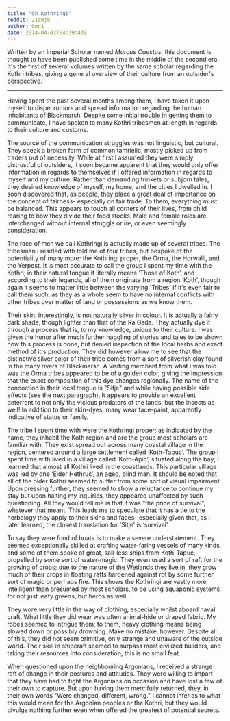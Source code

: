 ```yaml
---
title: "On Kothringi"
reddit: 21zmj8
author: Omn1
date: 2014-04-02T04:39:43Z
---
```


Written by an Imperial Scholar named *Marcus Caestus*, this document is thought to have been published some time in the middle of the second era.  It's the first of several volumes written by the same scholar regarding the Kothri tribes, giving a general overview of their culture from an outsider's perspective.
- - -
Having spent the past several months among them, I have taken it upon myself to dispel rumors and spread information regarding the human inhabitants of Blackmarsh.  Despite some initial trouble in getting them to communicate, I have spoken to many Kothri tribesmen at length in regards to their culture and customs.

The source of the communication struggles was not linguistic, but cultural.  They speak a broken form of common tamrielic, mostly picked up from traders out of necessity.  While at first I assumed they were simply distrustful of outsiders, it soon became apparent that they would only offer information in regards to themselves if I offered information in regards to myself and my culture.  Rather than demanding trinkets or subjorn tales, they desired knowledge of myself, my home, and the cities I dwelled in.  I soon discovered that, as people, they place a great deal of importance on the concept of fairness- especially on fair trade.  To them, everything must be balanced.  This appears to touch all corners of their lives, from child rearing to how they divide their food stocks.  Male and female roles are interchanged without internal struggle or ire, or even seemingly consideration.

The race of men we call Kothringi is actually made up of several tribes. The tribesman I resided with told me of four tribes, but bespoke of the potentiality of many more:  the Kothringi proper, the Orma, the Horwalli, and the Yerpest.  It is most accurate to call the group I spent my time with the Kothri; in their natural tongue it literally means ‘Those of Koth’, and according to their legends, all of them originate from a region ‘Koth’, though again it seems to matter little between the varying 'Tribes' if it's even fair to call them such, as they as a whole seem to have no internal conflicts with other tribes over matter of land or possessions as we know them.

Their skin, interestingly, is not naturally silver in colour.  It is actually a fairly dark shade, though lighter than that of the Ra Gada.  They actually dye it through a process that is, to my knowledge, unique to their culture.  I was given the honor after much further haggling of stories and tales to be shown how this process is done, but denied inspection of the local herbs and exact method of it's production. They did however allow me to see that the distinctive silver color of their tribe comes from a sort of silverish clay found in the many rivers of Blackmarsh. A visiting merchant from what I was told was the Orma tribes appeared to be of a golden color, giving the impression that the exact composition of this dye changes regionally.  The name of the concoction in their local tongue is "Sitje" and while having possible side effects (see the next paragraph), it appears to provide an excellent deterrent to not only the vicious predators of the lands, but the insects as well!  In addition to their skin-dyes, many wear face-paint, apparently indicative of status or family.

The tribe I spent time with were the Kothringi proper; as indicated by the name, they inhabit the Koth region and are the group most scholars are familiar with.  They exist spread out across many coastal village in the region, centered around a large settlement called ‘Koth-Tapuc’.  The group I spent time with lived in a village called ‘Koth-Apic’, situated along the bay; I learned that almost all Kothri lived in the coastlands.  This particular village was led by one ‘Elder Hethruc’, an aged, blind man.  It should be noted that all of the older Kothri seemed to suffer from some sort of visual impairment.  Upon pressing further, they seemed to show a reluctance to continue my stay but upon halting my inquiries, they appeared unaffected by such questioning.  All they would tell me is that it was "the price of survival", whatever that meant.  This leads me to speculate that it has a tie to the herbology they apply to their skins and faces- especially given that, as I later learned, the closest translation for ‘Sitje’ is ‘survival’.

To say they were fond of boats is to make a severe understatement.  They seemed exceptionally skilled at crafting water-faring vessels of many kinds, and some of them spoke of great, sail-less ships from Koth-Tapuc, propelled by some sort of water-magic.   They even used a sort of raft for the growing of crops; due to the nature of the Wetlands they live in, they grow much of their crops in floating rafts hardened against rot by some further sort of magic or perhaps fire. This shows the Kothringi are vastly more intelligent than presumed by most scholars, to be using aquaponic systems for not just leafy greens, but herbs as well.

They wore very little in the way of clothing, especially whilst aboard naval craft.  What little they did wear was often animal-hide or draped fabric.  My robes seemed to intrigue them; to them, heavy clothing means being slowed down or possibly drowning.  Make no mistake, however.  Despite all of this, they did not seem primitive, only strange and unaware of the outside world.  Their skill in shipcraft seemed to surpass most civilized builders, and taking their resources into consideration, this is no small feat.

When questioned upon the neighbouring Argonians, I received a strange reft of change in their postures and attitudes. They were willing to impart that they have had to fight the Argonians on occasion and have lost a few of their own to capture. But upon having them mercifully returned, they, in their own words "Were changed, different, wrong." I cannot infer as to what this would mean for the Argonian peoples or the Kothri, but they would divulge nothing further even when offered the greatest of potential secrets.


